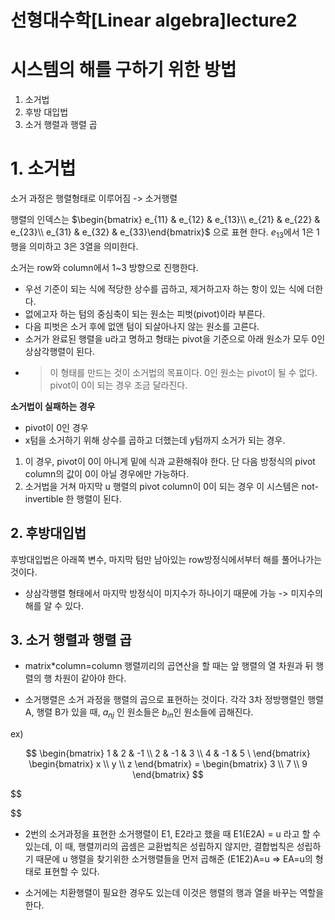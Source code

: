 # 선형대수학[Linear algebra]lecture2

# 시스템의 해를 구하기 위한 방법

1. 소거법
2. 후방 대입법
3. 소거 행렬과 행렬 곱

# 1. 소거법

소거 과정은 행렬형태로 이루어짐 -> 소거행렬

행렬의 인덱스는 $\begin{bmatrix} e_{11} & e_{12} & e_{13}\\ e_{21} & e_{22} & e_{23}\\ e_{31} & e_{32} & e_{33}\end{bmatrix}$ 으로 표현 한다. $e_{13}$에서 1은 1행을 의미하고 3은 3열을 의미한다.

소거는 row와 column에서 1~3 방향으로 진행한다.

- 우선 기준이 되는 식에 적당한 상수를 곱하고, 제거하고자 하는 항이 있는 식에 더한다.
- 없에고자 하는 텀의 중심축이 되는 원소는 피벗(pivot)이라 부른다.
- 다음 피벗은 소거 후에 없앤 텀이 되살아나지 않는 원소를 고른다.
- 소거가 완료된 행렬을 u라고 명하고 형태는 pivot을 기준으로 아래 원소가 모두 0인 상삼각행렬이 된다.
- > 이 형태를 만드는 것이 소거법의 목표이다.
0인 원소는 pivot이 될 수 없다. pivot이 0이 되는 경우 조금 달라진다.

**소거법이 실패하는 경우**

- pivot이 0인 경우
- x텀을 소거하기 위해 상수를 곱하고 더했는데 y텀까지 소거가 되는 경우.
1. 이 경우, pivot이 0이 아니게 밑에 식과 교환해줘야 한다. 단 다음 방정식의 pivot column의 값이 0이 아닐 경우에만 가능하다.
2. 소거법을 거쳐 마지막 u 행렬의 pivot column이 0이 되는 경우 이 시스템은 not-invertible 한 행렬이 된다.

## 2. 후방대입법

후방대입법은 아래쪽 변수, 마지막 텀만 남아있는 row방정식에서부터 해를 풀어나가는 것이다.

- 상삼각행렬 형태에서 마지막 방정식이 미지수가 하나이기 때문에 가능 -> 미지수의 해를 알 수 있다.

## 3. 소거 행렬과 행렬 곱

- matrix*column=column
행렬끼리의 곱연산을 할 때는 앞 행렬의 열 차원과 뒤 행렬의 행 차원이 같아야 한다.

- 소거행렬은 소거 과정을 행렬의 곱으로 표현하는 것이다.
각각 3차 정방행렬인 행렬 A, 행렬 B가 있을 때,
$a_{nj}$ 인 원소들은 $b_{in}$인 원소들에 곱해진다.

ex)

$$
\begin{bmatrix} 1 & 2 & -1 \\ 2 & -1 & 3 \\ 4 & -1 & 5 \ \end{bmatrix} \begin{bmatrix} x \\ y \\ z \end{bmatrix} = \begin{bmatrix} 3 \\ 7 \\ 9  \end{bmatrix}
$$

$$

$$

- 2번의 소거과정을 표현한 소거행렬이 E1, E2라고 했을 때
E1(E2A) = u 라고 할 수 있는데,
이 때, 행렬끼리의 곱셈은 교환법칙은 성립하지 않지만, 결합법칙은 성립하기 때문에
u 행렬을 찾기위한 소거행렬들을 먼저 곱해준 (E1E2)A=u => EA=u의 형태로 표현할 수 있다.

- 소거에는 치환행렬이 필요한 경우도 있는데 이것은 행렬의 행과 열을 바꾸는 역할을 한다.